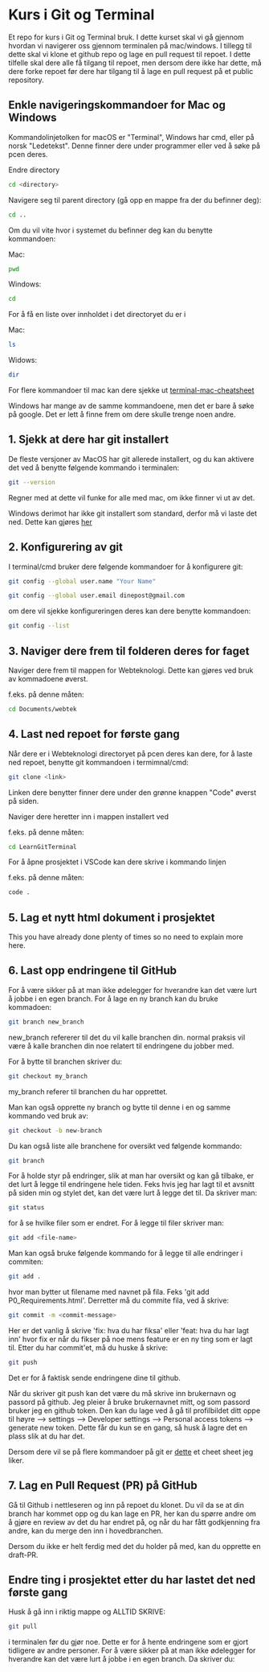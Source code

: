 # Kurs i Git og Terminal

Et repo for kurs i Git og Terminal bruk. I dette kurset skal vi gå gjennom hvordan vi navigerer oss gjennom terminalen på mac/windows. I tillegg til dette skal vi klone et github repo og lage en pull request til repoet. I dette tilfelle skal dere alle få tilgang til repoet, men dersom dere ikke har dette, må dere forke repoet før dere har tilgang til å lage en pull request på et public repository.

## Enkle navigeringskommandoer for Mac og Windows

Kommandolinjetolken for macOS er "Terminal", Windows har cmd, eller på norsk "Ledetekst". Denne finner dere under programmer eller ved å søke på pcen deres.

Endre directory

```sh
cd <directory>
```

Navigere seg til parent directory (gå opp en mappe fra der du befinner deg):

```sh
cd ..
```

Om du vil vite hvor i systemet du befinner deg kan du benytte kommandoen:

Mac:

```sh
pwd
```

Windows:

```sh
cd
```

For å få en liste over innholdet i det directoryet du er i

Mac:

```sh
ls
```

Widows:

```sh
dir
```

For flere kommandoer til mac kan dere sjekke ut [terminal-mac-cheatsheet](https://github.com/0nn0/terminal-mac-cheatsheet)

Windows har mange av de samme kommandoene, men det er bare å søke på google. Det er lett å finne frem om dere skulle trenge noen andre.

## 1. Sjekk at dere har git installert

De fleste versjoner av MacOS har git allerede installert, og du kan aktivere det ved å benytte følgende kommando i terminalen:

```sh
git --version
```

Regner med at dette vil funke for alle med mac, om ikke finner vi ut av det.

Windows derimot har ikke git installert som standard, derfor må vi laste det ned. Dette kan gjøres [her](https://gitforwindows.org/)

## 2. Konfigurering av git

I terminal/cmd bruker dere følgende kommandoer for å konfigurere git:

```sh
git config --global user.name "Your Name"
```

```sh
git config --global user.email dinepost@gmail.com
```

om dere vil sjekke konfigureringen deres kan dere benytte kommandoen:

```sh
git config --list
```

## 3. Naviger dere frem til folderen deres for faget

Naviger dere frem til mappen for Webteknologi. Dette kan gjøres ved bruk av kommadoene øverst.

f.eks. på denne måten:

```sh
cd Documents/webtek
```

## 4. Last ned repoet for første gang

Når dere er i Webteknologi directoryet på pcen deres kan dere, for å laste ned repoet, benytte git kommandoen i termimnal/cmd:

```sh
git clone <link>
```

Linken dere benytter finner dere under den grønne knappen "Code" øverst på siden.

Naviger dere heretter inn i mappen installert ved

f.eks. på denne måten:

```sh
cd LearnGitTerminal
```

For å åpne prosjektet i VSCode kan dere skrive i kommando linjen

f.eks. på denne måten:

```sh
code .
```

## 5. Lag et nytt html dokument i prosjektet

This you have already done plenty of times so no need to explain more here.

## 6. Last opp endringene til GitHub

For å være sikker på at man ikke ødelegger for hverandre kan det være lurt å jobbe i en egen branch. For å lage en ny branch kan du bruke kommadoen:

```sh
git branch new_branch
```

new_branch refererer til det du vil kalle branchen din. normal praksis vil være å kalle branchen din noe relatert til endringene du jobber med.

For å bytte til branchen skriver du:

```sh
git checkout my_branch
```

my_branch referer til branchen du har opprettet.

Man kan også opprette ny branch og bytte til denne i en og samme kommando ved bruk av:

```sh
git checkout -b new-branch
```

Du kan også liste alle branchene for oversikt ved følgende kommando:

```sh
git branch
```

For å holde styr på endringer, slik at man har oversikt og kan gå tilbake, er det lurt å legge til endringene hele tiden. Feks hvis jeg har lagt til et avsnitt på siden min og stylet det, kan det være lurt å legge det til. Da skriver man:

```sh
git status
```

for å se hvilke filer som er endret. For å legge til filer skriver man:

```sh
git add <file-name>
```

Man kan også bruke følgende kommando for å legge til alle endringer i commiten:

```sh
git add .
```

hvor man bytter ut filename med navnet på fila. Feks 'git add P0_Requirements.html'. Derretter må du commite fila, ved å skrive:

```sh
git commit -m <commit-message>
```

Her er det vanlig å skrive 'fix: hva du har fiksa' eller 'feat: hva du har lagt inn' hvor fix er når du fikser på noe mens feature er en ny ting som er lagt til. Etter du har commit'et, må du huske å skrive:

```sh
git push
```

Det er for å faktisk sende endringene dine til github.

Når du skriver git push kan det være du må skrive inn brukernavn og passord på github. Jeg pleier å bruke brukernavnet mitt, og som passord bruker jeg en github token. Den kan du lage ved å gå til profilbildet ditt oppe til høyre --> settings --> Developer settings --> Personal access tokens --> generate new token. Dette får du kun se en gang, så husk å lagre det en plass slik at du har det.

Dersom dere vil se på flere kommandoer på git er [dette](https://community.quali.com/articles/2434/application-git-cheat-sheet) et cheet sheet jeg liker.

## 7. Lag en Pull Request (PR) på GitHub

Gå til Github i nettleseren og inn på repoet du klonet. Du vil da se at din branch har kommet opp og du kan lage en PR, her kan du spørre andre om å gjøre en review av det du har endret på, og når du har fått godkjenning fra andre, kan du merge den inn i hovedbranchen.

Dersom du ikke er helt ferdig med det du holder på med, kan du opprette en draft-PR.

## Endre ting i prosjektet etter du har lastet det ned første gang

Husk å gå inn i riktig mappe og ALLTID SKRIVE:

```sh
git pull
```

i terminalen før du gjør noe. Dette er for å hente endringene som er gjort tidligere av andre personer. For å være sikker på at man ikke ødelegger for hverandre kan det være lurt å jobbe i en egen branch. Da skriver du:
